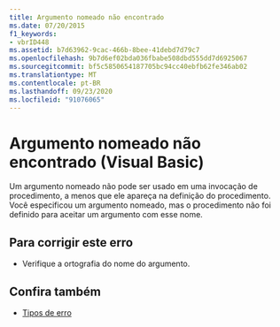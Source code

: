 ```yaml
---
title: Argumento nomeado não encontrado
ms.date: 07/20/2015
f1_keywords:
- vbrID448
ms.assetid: b7d63962-9cac-466b-8bee-41debd7d79c7
ms.openlocfilehash: 9b7d6ef02bda036fbabe508dbd555dd7d6925067
ms.sourcegitcommit: bf5c5850654187705bc94cc40ebfb62fe346ab02
ms.translationtype: MT
ms.contentlocale: pt-BR
ms.lasthandoff: 09/23/2020
ms.locfileid: "91076065"
---
```

# <a name="named-argument-not-found-visual-basic"></a>Argumento nomeado não encontrado (Visual Basic)

Um argumento nomeado não pode ser usado em uma invocação de procedimento, a menos que ele apareça na definição do procedimento. Você especificou um argumento nomeado, mas o procedimento não foi definido para aceitar um argumento com esse nome.  
  
## <a name="to-correct-this-error"></a>Para corrigir este erro  
  
- Verifique a ortografia do nome do argumento.  
  
## <a name="see-also"></a>Confira também

- [Tipos de erro](../programming-guide/language-features/error-types.md)
